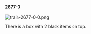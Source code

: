 #### 2677-0
![train-2677-0-0.png](https://github.com/lil-lab/nlvr/raw/master/nlvr/train/images/66/train-2677-0-0.png "train-2677-0-0.png")

There is a box with 2 black items on top.